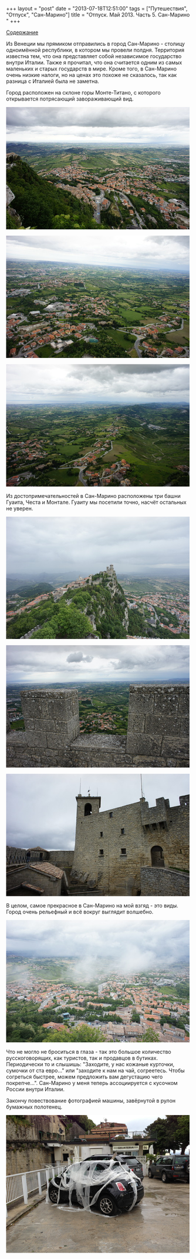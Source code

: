 +++
layout = "post"
date = "2013-07-18T12:51:00"
tags = ["Путешествия", "Отпуск", "Сан-Марино"]
title = "Отпуск. Май 2013. Часть 5. Сан-Марино "
+++

[Содержание](http://theuniversearound.tumblr.com/post/52147636517/2013)

Из Венеции мы прямиком отправились в город Сан-Марино - столицу одноимённой республики, в котором мы провели полдня. Территория известна тем, что она представляет собой независимое государство внутри Италии. Также я прочитал, что она считается одним из самых маленьких и старых государств в мире. Кроме того, в Сан-Марино очень низкие налоги, но на ценах это похоже не сказалось, так как разница с Италией была не заметна.

Город расположен на склоне горы Монте-Титано, с которого открывается потрясающий завораживающий вид.

![image](/images/72d2b0bbd965f739c8acecd99e227d2e7eea59a84dd8665789ee86bdbfdd3358.jpg)

![image](/images/5ef398ce391e4d877a5ac25d72768e34d9f930339b593c8c0dc01c413029abdd.jpg)

![image](/images/6d1895a3837807f3340016bc0aafe157b1605ce94117fac096f0940e04f2f68e.jpg)

Из достопримечательностей в Сан-Марино расположены три башни Гуаита, Честа и Монтале. Гуаиту мы посетили точно, насчёт остальных не уверен.

![image](/images/2c36dc1bb71686038f44425c0e73421a91d18c74736731675820a6efd99106b3.jpg)

![image](/images/ac6a3a45b7cbcc59e375be817746288875157a70c8b7dc5d84f3f640ef51b063.jpg)

![image](/images/d445e4d93fc1e98e1e5e1393bcf18dd72a5bba34dfc8ec355162393df2cd207d.jpg)

В целом, самое прекрасное в Сан-Марино на мой взгяд - это виды. Город очень рельефный и всё вокруг выглядит волшебно.

![image](/images/a0d00cfdc92de88155dd1d4eb0bbdf68cfac8e3fdb568127bf0c760237a56c31.jpg)

Что не могло не броситься в глаза - так это большое количество русскоговорящих, как туристов, так и продавцов в бутиках. Периодически то и слышишь: "Заходите, у нас кожаные курточки, сумочки от ста евро..." или "заходите к нам на чай, согреетесь. Чтобы согреться быстрее, можем предложить вам дегустацию чего покрепче...". Сан-Марино у меня теперь ассоциируется с кусочком России внутри Италии.

Закончу повествование фотографией машины, завёрнутой в рулон бумажных полотенец.  

![image](/images/22c0d461adda77219df141885c10908802456af2f7fa8732c9495240a5c97e81.jpg)

 